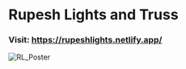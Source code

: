 # Rupesh Lights and Truss

### Visit: https://rupeshlights.netlify.app/

![RL_Poster](https://user-images.githubusercontent.com/59008917/191954463-0d4cc532-fd54-4d91-a63d-4944054db550.png)
